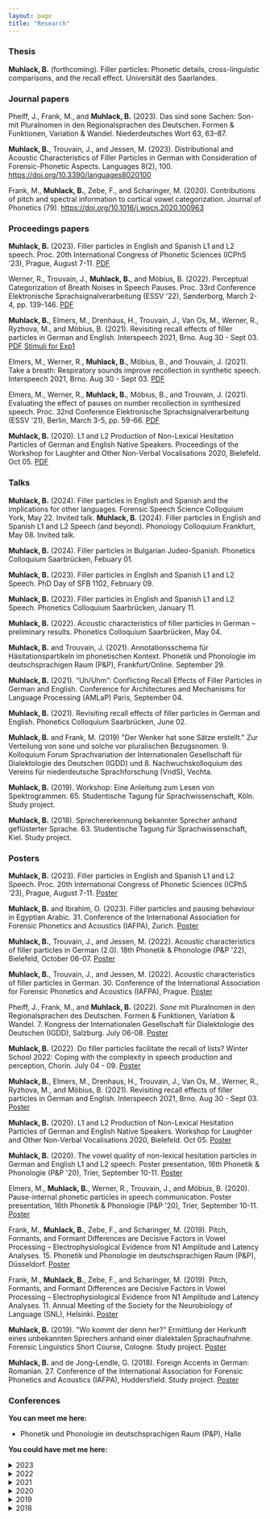 ```yaml
---
layout: page
title: "Research"
---
```


### Thesis
**Muhlack, B.** (forthcoming). Filler particles: Phonetic details, cross-linguistic comparisons, and the recall effect. Universität des Saarlandes.

### Journal papers
Pheiff, J., Frank, M., and **Muhlack, B.** (2023). Das sind sone Sachen: Son- mit Pluralnomen in den Regionalsprachen des Deutschen. Formen & Funktionen, Variation & Wandel. Niederdeutsches Wort 63, 63–87.

**Muhlack, B.**, Trouvain, J., and Jessen, M. (2023). Distributional and Acoustic Characteristics of Filler Particles in German with Consideration of Forensic-Phonetic Aspects. Languages 8(2), 100. <a href = "https://doi.org/10.3390/languages8020100" target = "_blank">https://doi.org/10.3390/languages8020100</a>

Frank, M., **Muhlack, B.**, Zebe, F., and Scharinger, M. (2020). Contributions of pitch and spectral information to cortical vowel categorization. Journal of Phonetics (79). <a href = "https://doi.org/10.1016/j.wocn.2020.100963" target = "_blank">https://doi.org/10.1016/j.wocn.2020.100963</a>


### Proceedings papers
**Muhlack, B.** (2023). Filler particles in English and Spanish L1 and L2 speech. Proc. 20th International Congress of Phonetic Sciences (ICPhS '23), Prague, August 7-11. <a href = "/researchitems/P398_ICPhS2023.pdf" target = "_blank">PDF</a>

Werner, R., Trouvain, J., **Muhlack, B.**, and Möbius, B. (2022). Perceptual Categorization of Breath Noises in Speech Pauses. Proc. 33rd Conference Elektronische Sprachsignalverarbeitung (ESSV '22), Sønderborg, March 2-4, pp. 139-146. <a href = "/researchitems/Werner_ESSV2022.pdf" target = "_blank">PDF</a> 

**Muhlack, B.**, Elmers, M., Drenhaus, H., Trouvain, J., Van Os, M., Werner, R., Ryzhova, M., and Möbius, B. (2021). Revisiting recall effects of filler particles in German and English. Interspeech 2021, Brno. Aug 30 - Sept 03. <a href = "/researchitems/Muhlack21_interspeech.pdf" target = "_blank">PDF</a> <a href = "https://cloud.hiz-saarland.de/s/N4RZamosiXXiL4s" target = "_blank">Stimuli for Exp1</a>

Elmers, M., Werner, R., **Muhlack, B.**, Möbius, B., and Trouvain, J. (2021). Take a breath: Respiratory sounds improve recollection in synthetic speech. Interspeech 2021, Brno. Aug 30 - Sept 03. <a href = "/researchitems/Elmers21_interspeech.pdf" target = "_blank">PDF</a>

Elmers, M., Werner, R., **Muhlack, B.**, Möbius, B., and Trouvain, J. (2021). Evaluating the effect of pauses on number recollection in synthesized speech. Proc. 32nd Conference Elektronische Sprachsignalverarbeitung (ESSV '21), Berlin, March 3-5, pp. 59-66. <a href = "/researchitems/Elmers_ESSV2021.pdf" target = "_blank">PDF</a>

**Muhlack, B.** (2020). L1 and L2 Production of Non-Lexical Hesitation Particles of German and English Native Speakers. Proceedings of the Workshop for Laughter and Other Non-Verbal Vocalisations 2020, Bielefeld. Oct 05. <a href = "/researchitems/Muhlack_LW2020.pdf" target = "_blank">PDF</a>



### Talks
**Muhlack, B.** (2024). Filler particles in English and Spanish and the implications for other languages. Forensic Speech Science Colloquium York, May 22. Invited talk.
**Muhlack, B.** (2024). Filler particles in English and Spanish L1 and L2 Speech (and beyond). Phonology Colloquium Frankfurt, May 08. Invited talk.

**Muhlack, B.** (2024). Filler particles in Bulgarian Judeo-Spanish. Phonetics Colloquium Saarbrücken, Febuary 01.

**Muhlack, B.** (2023). Filler particles in English and Spanish L1 and L2 Speech. PhD Day of SFB 1102, February 09.

**Muhlack, B.** (2023). Filler particles in English and Spanish L1 and L2 Speech. Phonetics Colloquium Saarbrücken, January 11.

**Muhlack, B.** (2022). Acoustic characteristics of filler particles in German – preliminary results. Phonetics Colloquium Saarbrücken, May 04.

**Muhlack, B.** and Trouvain, J. (2021). Annotationsschema für Häsitationspartikeln im phonetischen Kontext. Phonetik und Phonologie im deutschsprachigen Raum (P&P), Frankfurt/Online. September 29.

**Muhlack, B.** (2021). “Uh/Uhm”: Conflicting Recall Effects of Filler Particles in German and English. Conference for Architectures and Mechanisms for Language Processing (AMLaP) Paris, September 04.

**Muhlack, B.** (2021). Revisiting recall effects of filler particles in German and English. Phonetics Colloquium Saarbrücken, June 02.

**Muhlack, B.** and Frank, M. (2019) "Der Wenker hat sone Sätze erstellt." Zur Verteilung von sone und solche vor pluralischen Bezugsnomen. 9. Kolloquium Forum Sprachvariation der Internationalen Gesellschaft für Dialektologie des Deutschen (IGDD) und 8. Nachwuchskolloquium des Vereins für niederdeutsche Sprachforschung (VndS), Vechta.

**Muhlack, B.** (2019). Workshop: Eine Anleitung zum Lesen von Spektrogrammen. 65. Studentische Tagung für Sprachwissenschaft, Köln. Study project.

**Muhlack, B.** (2018). Sprechererkennung bekannter Sprecher anhand geflüsterter Sprache. 63. Studentische Tagung für Sprachwissenschaft, Kiel. Study project.



### Posters
**Muhlack, B.** (2023). Filler particles in English and Spanish L1 and L2 Speech. Proc. 20th International Congress of Phonetic Sciences (ICPhS '23), Prague, August 7-11. <a href = "/researchitems/Muhlack_ICPhS23_Poster.pdf" target = "_blank">Poster</a>

**Muhlack, B.** and Ibrahim, O. (2023). Filler particles and pausing behaviour in Egyptian Arabic. 31. Conference of the International Association for Forensic Phonetics and Acoustics (IAFPA), Zurich. <a href = "/researchitems/Muhlack_IAFPA23.pdf" target = "_blank">Poster</a>

**Muhlack, B.**, Trouvain, J., and Jessen, M. (2022). Acoustic characteristics of filler particles in German (2.0). 18th Phonetik & Phonologie (P&P '22), Bielefeld, October 06-07. <a href = "/researchitems/Muhlack, Trouvain, Jessen_PundP22.pdf" target = "_blank">Poster</a>

**Muhlack, B.**, Trouvain, J., and Jessen, M. (2022). Acoustic characteristics of filler particles in German. 30. Conference of the International Association for Forensic Phonetics and Acoustics (IAFPA), Prague. <a href = "/researchitems/Muhlack,Trouvain,Jessen_IAFPA22.pdf" target = "_blank">Poster</a>

Pheiff, J., Frank, M., and **Muhlack, B.** (2022). _Sone_ mit Pluralnomen in den Regionalsprachen des Deutschen. Formen & Funktionen, Variation & Wandel. 7. Kongress der Internationalen Gesellschaft für Dialektologie des Deutschen (IGDD), Salzburg. July 06-08. <a href = "/researchitems/Pheiff_Frank_Muhlack_Sone.pdf" target = "_blank">Poster</a>

**Muhlack, B.** (2022). Do filler particles facilitate the recall of lists? Winter School 2022: Coping with the complexity in speech production and perception, Chorin. July 04 - 09. <a href = "/researchitems/Muhlack_Chorin.pdf" target = "_blank">Poster</a>

**Muhlack, B.**, Elmers, M., Drenhaus, H., Trouvain, J., Van Os, M., Werner, R., Ryzhova, M., and Möbius, B. (2021). Revisiting recall effects of filler particles in German and English. Interspeech 2021, Brno. Aug 30 - Sept 03. <a href = "/researchitems/Muhlack_Poster_Interspeech.pdf" target = "_blank">Poster</a>

**Muhlack, B.** (2020). L1 and L2 Production of Non-Lexical Hesitation Particles of German and English Native Speakers. Workshop for Laughter and Other Non-Verbal Vocalisations 2020, Bielefeld. Oct 05. <a href = "/researchitems/Poster_LW2020.pdf" target = "_blank">Poster</a>

**Muhlack, B.** (2020). The vowel quality of non-lexical hesitation particles in German and English L1 and L2 speech. Poster presentation, 16th Phonetik & Phonologie (P&P '20), Trier, September 10-11. <a href = "/researchitems/Muhlack_P&P2020_Poster.pdf" target = "_blank">Poster</a>

Elmers, M., **Muhlack, B.**, Werner, R., Trouvain, J., and Möbius, B. (2020). Pause-internal phonetic particles in speech communication. Poster presentation, 16th Phonetik & Phonologie (P&P '20), Trier, September 10-11. <a href = "/researchitems/PINTS_Poster_P&P2020.pdf" target = "_blank">Poster</a>

Frank, M., **Muhlack, B.**, Zebe, F., and Scharinger, M. (2019). Pitch, Formants, and Formant Differences are Decisive Factors in Vowel Processing – Electrophysiological Evidence from N1 Amplitude and Latency Analyses. 15. Phonetik und Phonologie im deutschsprachigen Raum (P&P), Düsseldorf. <a href = "/researchitems/Poster_SNL_P&P.pdf" target = "_blank">Poster</a>

Frank, M., **Muhlack, B.**, Zebe, F., and Scharinger, M. (2019). Pitch, Formants, and Formant Differences are Decisive Factors in Vowel Processing – Electrophysiological Evidence from N1 Amplitude and Latency Analyses. 11. Annual Meeting of the Society for the Neurobiology of Language (SNL), Helsinki. <a href = "/researchitems/Poster_SNL_P&P.pdf" target = "_blank">Poster</a>

**Muhlack, B.** (2019). "Wo kommt der denn her?" Ermittlung der Herkunft eines unbekannten Sprechers anhand einer dialektalen Sprachaufnahme. Forensic Linguistics Short Course, Cologne. Study project. <a href = "/researchitems/Poster_Koeln.pdf" target = "_blank">Poster</a>

**Muhlack, B.** and de Jong-Lendle, G. (2018). Foreign Accents in German: Romanian. 27. Conference of the International Association for Forensic Phonetics and Acoustics (IAFPA), Huddersfield. Study project. <a href = "/researchitems/Poster_IAFPA2018.pdf" target = "_blank">Poster</a>



### Conferences
**You can meet me here:**
- Phonetik und Phonologie im deutschsprachigen Raum (P&P), Halle


**You could have met me here:**

<details>
  <summary>2023</summary>
  <ul>
    <li>Conference of the International Association for Forensic Phonetics and Acoustics (IAFPA), Zurich</li>
    <li>International Congress of Phonetic Sciences (ICPhS), Prague</li>
  </ul>
  </details>

<details>
  <summary>2022</summary>
  <ul>
    <li>Konferenz Elektronische Sprachsignalverarbeitung (ESSV), Sønderborg/Online</li>
    <li>(summery) Winter school 2022: Coping with the complexity in speech production and perception, Chorin</li>
    <li>Conference of the International Association for Forensic Phonetics and Acoustics (IAFPA), Prague</li>
    <li>Summer School on Statistical Methods for Linguistics and Psychology (SMLP), Potsdam</li>
    <li>Phonetik und Phonologie im deutschsprachigen Raum (P&P), Bielefeld</li>
  </ul>
  </details>

<details>
  <summary>2021</summary>
  <ul>
<li>Phonetik und Phonologie im deutschsprachigen Raum (P&P), Frankfurt/Online</li>    
<li>Architectures and Mechanisms for Language Processing (AMLaP), Paris/Online</li>
<li>Interspeech, Brno/Online</li>
<li>Disfluency in Spontaneous Speech Workshop (DiSS), Paris/Online</li>
<li>Conference of the International Association for Forensic Phonetics and Acoustics (IAFPA), Marburg/Online</li>
<li>Interfaces of Phonetics, Oldenburg/Online</li>
<li>Konferenz Elektronische Sprachsignalverarbeitung (ESSV), Berlin/Online</li>
<li>Jahrestagung der Deutschen Gesellschaft für Sprachwissenschaft (DGfS), Freiburg/Online</li>
<li>Meeting of the Associazione Italiana Scienze della Voce (AISV), Zurich/Online</li>
  </ul>
  </details>
  
  
<details>
  <summary>2020</summary>
  <ul>
<li>International Seminar on Speech Production (ISSP), Providence/Online</li>
<li>Interspeech, Shanghai/Online</li>
<li>Workshop on Laughter and Other Vocalisations, Bielefeld/Online</li>
<li>Sprachwissenschaftliche Tagung für Promotionsstudierende (STaPs), Wien/Online</li>
<li>Phonetik und Phonologie im deutschsprachigen Raum (P&P), Trier/Online</li>
<li>International Conference on Speech Prosody, Tokyo/Online</li>
  </ul>
  </details>


<details>
  <summary>2019</summary>
  <ul>
<li>Kolloquium Forum Sprachvariation der Internationalen Gesellschaft für Dialektologie des Deutschen (IGDD)\\ und 8. Nachwuchskolloquium des Vereins für niederdeutsche Sprachforschung (VndS), Vechta</li>
<li>Phonetik und Phonologie im deutschsprachigen Raum (P&P), Düsseldorf</li>
<li>Annual Meeting of the Society for the Neurobiology of Language (SNL), Helsinki</li>
<li>Studentische Tagung Sprachwissenschaft (StuTS), Köln</li>
  </ul>
  </details>


<details>
  <summary>2018</summary>
  <ul>
<li>Phonetik und Phonologie im deutschsprachigen Raum (P&P), Wien</li>
<li>Kongress der Internationalen Gesellschaft für Dialektologie des Deutschen (IGDD), Marburg</li>
<li>Studentische Tagung Sprachwissenschaft (StuTS), Kiel</li>
  </ul>
  </details>
